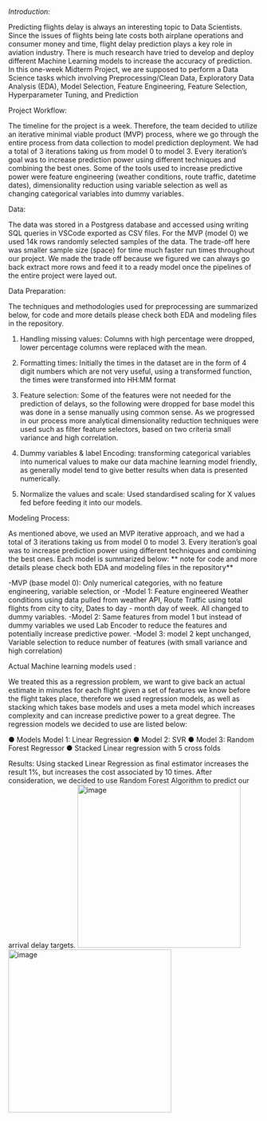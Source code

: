 _Introduction:_

Predicting flights delay is always an interesting topic to Data Scientists. Since the issues of flights being late costs both airplane operations and consumer money and time, flight delay prediction plays a key role in aviation industry. There is much research have tried to develop and deploy different Machine Learning models to increase the accuracy of prediction.
In this one-week Midterm Project, we are supposed to perform a Data Science tasks which involving Preprocessing/Clean Data, Exploratory Data Analysis (EDA), Model Selection, Feature Engineering, Feature Selection, Hyperparameter Tuning, and Prediction

Project Workflow:

The timeline for the project is a week. Therefore, the team decided to utilize an iterative minimal viable product (MVP) process, where we go through the entire process from data collection to model prediction deployment. We had a total of 3 iterations taking us from model 0 to model 3. Every iteration’s goal was to increase prediction power using different techniques and combining the best ones. Some of the tools used to increase predictive power were feature engineering (weather conditions, route traffic, datetime dates), dimensionality reduction using variable selection as well as changing categorical variables into dummy variables.

Data: 

The data was stored in a Postgress database and accessed using writing SQL queries in VSCode exported as CSV files. For the MVP (model 0) we used 14k rows randomly selected samples of the data. The trade-off here was smaller sample size (space) for time much faster run times throughout our project. We made the trade off because we figured we can always go back extract more rows and feed it to a ready model once the pipelines of the entire project were layed out.

Data Preparation: 

The techniques and methodologies used for preprocessing are summarized below, for code and more details please check both EDA and modeling files in the repository. 

1.	Handling missing values: Columns with high percentage were dropped, lower percentage columns were replaced with the mean. 

2.	Formatting times: Initially the times in the dataset are in the form of 4 digit numbers which are not very useful, using a transformed function, the times were transformed into HH:MM format

3.	Feature selection:  Some of the features were not needed for the prediction of delays, so the following were dropped for base model this was done in a sense manually using common sense. As we progressed in our process more analytical dimensionality reduction techniques were used such as filter feature selectors, based on two criteria small variance and high correlation. 

4.	Dummy variables & label Encoding: transforming categorical variables into numerical values to make our data machine learning model friendly, as generally model tend to give better results when data is presented numerically. 

5.	Normalize the values and scale: Used standardised scaling for X values fed before feeding it into our models.

Modeling Process:

As mentioned above, we used an MVP iterative approach, and we had a total of 3 iterations taking us from model 0 to model 3. Every iteration’s goal was to increase prediction power using different techniques and combining the best ones. Each model is summarized below:
** note for code and more details please check both EDA and modeling files in the repository** 

 -MVP (base model 0):  Only numerical categories, with no feature engineering, variable selection, or 
 -Model 1: Feature engineered Weather conditions using data pulled from weather API, Route Traffic using total flights from city to city, Dates to day -   month day of week. All changed to dummy variables. 
 -Model 2:  Same features from model 1 but instead of dummy variables we used Lab Encoder to reduce the features and potentially increase predictive       power. 
 -Model 3:  model 2 kept unchanged, Variable selection to reduce number of features (with small variance and high correlation)
 
 

Actual Machine learning models used :

We treated this as a regression problem, we want to give back an actual estimate in minutes for each flight given a set of features we know before the flight takes place, therefore we used regression models, as well as stacking which takes base models and uses a meta model which increases complexity and can increase predictive power to a great degree. The regression models we decided to use are listed below: 


●	Models Model 1: Linear Regression 
●	Model 2: SVR 
●	Model 3: Random Forest Regressor
●	Stacked Linear regression with 5 cross folds


Results: 
Using stacked Linear Regression as final estimator increases the result 1%, but increases the cost associated by 10 times. After consideration, we decided to use Random Forest Algorithm to predict our arrival delay targets.
<img width="327" alt="image" src="https://user-images.githubusercontent.com/56262986/188336117-f2566e1f-16a8-467a-8920-b877aa5e9dcc.png">
<img width="327" alt="image" src="https://user-images.githubusercontent.com/56262986/188336119-8ce6df22-fe96-4be7-b9a5-40b5596493e7.png">




